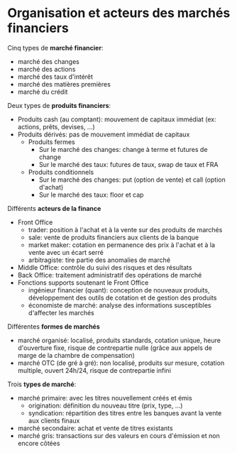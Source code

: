 # Organisation et acteurs des marchés financiers

Cinq types de **marché financier**:
  - marché des changes
  - marché des actions
  - marché des taux d'intérêt
  - marché des matières premières
  - marché du crédit

Deux types de **produits financiers**:
  - Produits cash (au comptant): mouvement de capitaux immédiat (ex: actions, prêts, devises, ...)
  - Produits dérivés: pas de mouvement immédiat de capitaux
	  - Produits fermes
		  - Sur le marché des changes: change à terme et futures de change
		  - Sur le marché des taux: futures de taux, swap de taux et FRA
	  - Produits conditionnels
		  - Sur le marché des changes: put (option de vente) et call (option d'achat)
		  - Sur le marché des taux: floor et cap

Différents **acteurs de la finance**
  - Front Office
	  - trader: position à l'achat et à la vente sur des produits de marchés
	  - sale: vente de produits financiers aux clients de la banque
	  - market  maker: cotation en permanence des prix à l'achat et à la vente avec un écart serré
	  - arbitragiste: tire partie des anomalies de marché
  - Middle Office: contrôle du suivi des risques et des résultats
  - Back Office: traitement administratif des opérations de marché
  - Fonctions supports soutenant le Front Office
	  - ingénieur financier (quant): conception de nouveaux produits, développement des outils de cotation et de gestion des produits
	  - économiste de marché: analyse des informations susceptibles d'affecter les marchés

Différentes **formes de marchés**
  - marché organisé: localisé, produits standards, cotation unique, heure d'ouverture fixe, risque de contrepartie nulle (grâce aux appels de marge de la chambre de compensation)
  - marché OTC (de gré à gré): non localisé, produits sur mesure, cotation multiple, ouvert 24h/24, risque de contrepartie infini

Trois **types de marché**:
  - marché primaire: avec les titres nouvellement créés et émis
	  - origination: définition du nouveau titre (prix, type, ...)
	  - syndication: répartition des titres entre les banques avant la vente aux clients finaux
  - marché secondaire: achat et vente de titres existants
  - marché gris: transactions sur des valeurs en cours d'émission et non encore côtées

